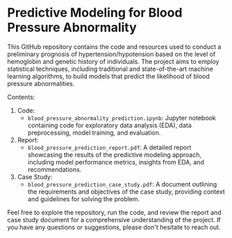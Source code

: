 # Predictive Modeling for Blood Pressure Abnormality
This GitHub repository contains the code and resources used to conduct a preliminary prognosis of hypertension/hypotension based on the level of hemoglobin and genetic history of individuals. The project aims to employ statistical techniques, including traditional and state-of-the-art machine learning algorithms, to build models that predict the likelihood of blood pressure abnormalities.

Contents:
1. Code: 
   - `blood_pressure_abnormality_prediction.ipynb`: Jupyter notebook containing code for exploratory data analysis (EDA), data preprocessing, model training, and evaluation.
2. Report:
   - `blood_pressure_prediction_report.pdf`: A detailed report showcasing the results of the predictive modeling approach, including model performance metrics, insights from EDA, and recommendations.
3. Case Study:
   - `blood_pressure_prediction_case_study.pdf`: A document outlining the requirements and objectives of the case study, providing context and guidelines for solving the problem.

Feel free to explore the repository, run the code, and review the report and case study document for a comprehensive understanding of the project. If you have any questions or suggestions, please don't hesitate to reach out.
